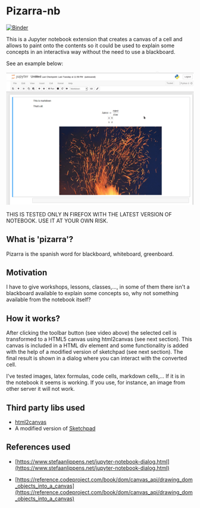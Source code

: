 Pizarra-nb
==========

[![Binder](https://mybinder.org/badge_logo.svg)](https://mybinder.org/v2/gh/kikocorreoso/pizarra-nb/master)

This is a Jupyter notebook extension that creates a canvas of a cell and allows
to paint onto the contents so it could be used to explain some concepts in an
interactiva way without the need to use a blackboard.

See an example below:

![example](imgs/in_action.gif)

THIS IS TESTED ONLY IN FIREFOX WITH THE LATEST VERSION OF NOTEBOOK. USE IT
AT YOUR OWN RISK.

What is 'pizarra'?
------------------

Pizarra is the spanish word for blackboard, whiteboard, greenboard.

Motivation
----------

I have to give workshops, lessons, classes,..., in some of them there isn't
a blackboard available to explain some concepts so, why not something available
from the notebook itself?

How it works?
-------------

After clicking the toolbar button (see video above) the selected cell is
transformed to a HTML5 canvas using html2canvas (see next section). This 
canvas is included in a HTML div element and some functionality is added 
with the help of a modified version of sketchpad (see next section). The 
final result is shown in a dialog where you can interact with the converted
cell.

I've tested images, latex formulas, code cells, markdown cells,... If it is
in the notebook it seems is working. If you use, for instance, an image 
from other server it will not work.

Third party libs used
---------------------

* [html2canvas](http://html2canvas.hertzen.com/)
* A modified version of [Sketchpad](http://yiom.github.io/sketchpad/)

References used
---------------

* [https://www.stefaanlippens.net/jupyter-notebook-dialog.html](https://www.stefaanlippens.net/jupyter-notebook-dialog.html)

* [https://reference.codeproject.com/book/dom/canvas_api/drawing_dom_objects_into_a_canvas](https://reference.codeproject.com/book/dom/canvas_api/drawing_dom_objects_into_a_canvas)
